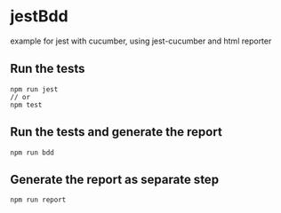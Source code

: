 # jestBdd
example for jest with cucumber, using jest-cucumber and html reporter

## Run the tests
```shell script
npm run jest
// or
npm test
```

## Run the tests and generate the report
```shell script
npm run bdd
```

## Generate the report as separate step
```shell script
npm run report
```

